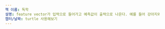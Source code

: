 ```yaml
---
책 이름: 독학
설명: feature vector가 입력으로 들어가고 예측값이 출력으로 나온다. 예를 들어 강아지와 고양이 이미지를 구별하는 모델이라면 예측값은 강아지 또는 고양이가 될 것이다.
챕터/날짜: turtle 사용해보기
---
```

